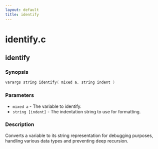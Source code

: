 ```yaml
---
layout: default
title: identify
---
```

# identify.c

## identify

### Synopsis

```c
varargs string identify( mixed a, string indent )
```

### Parameters

* `mixed a` - The variable to identify.
* `string [indent]` - The indentation string to use for formatting.

### Description

Converts a variable to its string representation for debugging
purposes, handling various data types and preventing deep
recursion.

